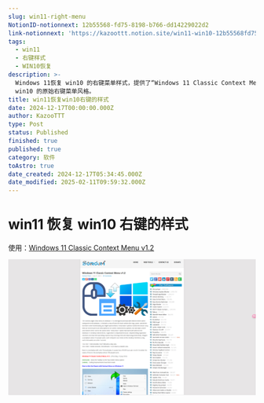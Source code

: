 ```yaml
---
slug: win11-right-menu
NotionID-notionnext: 12b55568-fd75-8198-b766-dd14229022d2
link-notionnext: 'https://kazoottt.notion.site/win11-win10-12b55568fd758198b766dd14229022d2'
tags:
  - win11
  - 右键样式
  - WIN10恢复
description: >-
  Windows 11恢复 win10 的右键菜单样式，提供了“Windows 11 Classic Context Menu v1.2”程序，帮助用户恢复
  win10 的原始右键菜单风格。
title: win11恢复win10右键的样式
date: 2024-12-17T00:00:00.000Z
author: KazooTTT
type: Post
status: Published
finished: true
published: true
category: 软件
toAstro: true
date_created: 2024-12-17T05:34:45.000Z
date_modified: 2025-02-11T09:59:32.000Z
---
```


# win11 恢复 win10 右键的样式

使用：[Windows 11 Classic Context Menu v1.2](https://www.sordum.org/14479/windows-11-classic-context-menu-v1-2/)

![IMG-20250104114722956](../../assets/images/IMG-20250104114722956.png)
